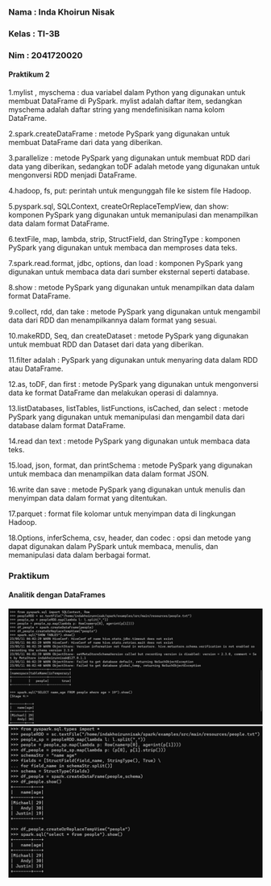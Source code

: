### Nama : Inda Khoirun Nisak
### Kelas : TI-3B
### Nim : 2041720020

#### Praktikum 2

1.mylist , myschema : dua variabel dalam Python yang digunakan untuk membuat DataFrame di PySpark. mylist adalah daftar item, sedangkan myschema adalah daftar string yang mendefinisikan nama kolom DataFrame.


2.spark.createDataFrame : metode PySpark yang digunakan untuk membuat DataFrame dari data yang diberikan.

3.parallelize : metode PySpark yang digunakan untuk membuat RDD dari data yang diberikan, sedangkan toDF adalah metode yang digunakan untuk mengonversi RDD menjadi DataFrame.

4.hadoop, fs, put: perintah untuk mengunggah file ke sistem file Hadoop.

5.pyspark.sql, SQLContext, createOrReplaceTempView, dan show: komponen PySpark yang digunakan untuk memanipulasi dan menampilkan data dalam format DataFrame.

6.textFile, map, lambda, strip, StructField, dan StringType : komponen PySpark yang digunakan untuk membaca dan memproses data teks.

7.spark.read.format, jdbc, options, dan load : komponen PySpark yang digunakan untuk membaca data dari sumber eksternal seperti database.

8.show : metode PySpark yang digunakan untuk menampilkan data dalam format DataFrame.

9.collect, rdd, dan take : metode PySpark yang digunakan untuk mengambil data dari RDD dan menampilkannya dalam format yang sesuai.

10.makeRDD, Seq, dan createDataset : metode PySpark yang digunakan untuk membuat RDD dan Dataset dari data yang diberikan.

11.filter adalah : PySpark yang digunakan untuk menyaring data dalam RDD atau DataFrame.

12.as, toDF, dan first : metode PySpark yang digunakan untuk mengonversi data ke format DataFrame dan melakukan operasi di dalamnya.

13.listDatabases, listTables, listFunctions, isCached, dan select : metode PySpark yang digunakan untuk memanipulasi dan mengambil data dari database dalam format DataFrame.

14.read dan text : metode PySpark yang digunakan untuk membaca data teks.

15.load, json, format, dan printSchema : metode PySpark yang digunakan untuk membaca dan menampilkan data dalam format JSON.

16.write dan save : metode PySpark yang digunakan untuk menulis dan menyimpan data dalam format yang ditentukan.

17.parquet : format file kolomar untuk menyimpan data di lingkungan Hadoop.

18.Options, inferSchema, csv, header, dan codec : opsi dan metode yang dapat digunakan dalam PySpark untuk membaca, menulis, dan memanipulasi data dalam berbagai format.



### Praktikum
#### Analitik dengan DataFrames
![](img/1.jpeg)
![](img/2.jpeg)

